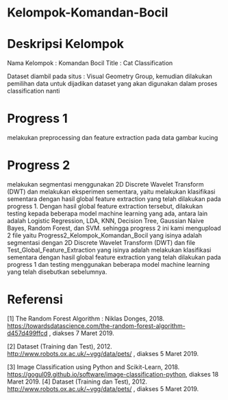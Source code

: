 # Kelompok-Komandan-Bocil

# Deskripsi Kelompok
Nama Kelompok : Komandan Bocil
Title : Cat Classification

Dataset diambil pada situs : Visual Geometry Group, kemudian dilakukan pemilihan data untuk dijadikan dataset yang akan digunakan dalam proses classification nanti

# Progress 1
melakukan preprocessing dan feature extraction pada data gambar kucing 

# Progress 2
melakukan segmentasi menggunakan 2D Discrete Wavelet Transform (DWT) dan melakukan eksperimen sementara, yaitu melakukan klasifikasi sementara dengan hasil global feature extraction yang telah dilakukan pada progress 1. Dengan hasil global feature extraction tersebut, dilakukan testing kepada beberapa model machine learning yang ada, antara lain adalah Logistic Regression, LDA, KNN, Decision Tree, Gaussian Naive Bayes, Random Forest, dan SVM. sehingga progress 2 ini kami mengupload 2 file yaitu Progress2_Kelompok_Komandan_Bocil yang isinya adalah segmentasi dengan 2D Discrete Wavelet Transform (DWT) dan file Test_Global_Feature_Extraction yang isinya adalah melakukan klasifikasi sementara dengan hasil global feature extraction yang telah dilakukan pada progress 1 dan testing menggunakan beberapa model machine learning yang telah disebutkan sebelumnya.


# Referensi
[1] The Random Forest Algorithm : Niklas Donges, 2018. https://towardsdatascience.com/the-random-forest-algorithm-d457d499ffcd , diakses 7  Maret 2019.

[2] Dataset (Training dan Test), 2012. http://www.robots.ox.ac.uk/~vgg/data/pets/ , diakses 5 Maret 2019.

[3] Image Classification using Python and Scikit-Learn, 2018. https://gogul09.github.io/software/image-classification-python, diakses 18 Maret 2019.
[4] Dataset (Training dan Test), 2012. http://www.robots.ox.ac.uk/~vgg/data/pets/ , diakses 5 Maret 2019.

